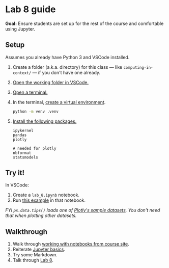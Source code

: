 # Lab 8 guide

**Goal:** Ensure students are set up for the rest of the course and comfortable using Jupyter.

## Setup

Assumes you already have Python 3 and VSCode installed.

1. Create a folder (a.k.a. directory) for this class — like `computing-in-context/` — if you don't have one already.
1. [Open the working folder in VSCode.](https://code.visualstudio.com/docs/getstarted/getting-started#_open-a-folder-in-vs-code)
1. [Open a terminal.](https://code.visualstudio.com/docs/terminal/getting-started)
1. In the terminal, [create a virtual environment](https://docs.python.org/3/library/venv.html#creating-virtual-environments).

   ```sh
   python -m venv .venv
   ```

1. [Install the following packages.](notebooks.md#installing-packages)

   ```
   ipykernel
   pandas
   plotly

   # needed for plotly
   nbformat
   statsmodels
   ```

## Try it!

In VSCode:

1. Create a `lab_8.ipynb` notebook.
1. Run [this example](https://plotly.com/python/linear-fits/#Linear-fit-trendlines-with-Plotly-Express) in that notebook.

_FYI `px.data.tips()` loads one of [Plotly's sample datasets](https://plotly.com/python-api-reference/generated/plotly.express.data.html). You don't need that when plotting other datasets._

## Walkthrough

1. Walk through [working with notebooks from course site](notebooks.md#downloading-notebooks).
1. Reiterate [Jupyter basics](lecture_15.ipynb#jupyter-basics).
1. Try some Markdown.
1. Talk through [Lab 8](lab_8.ipynb).
